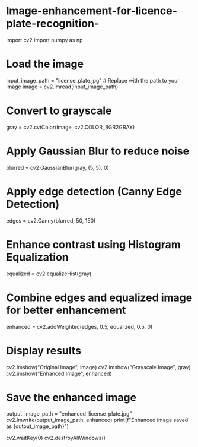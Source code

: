 # Image-enhancement-for-licence-plate-recognition-
import cv2
import numpy as np

# Load the image
input_image_path = "license_plate.jpg"  # Replace with the path to your image
image = cv2.imread(input_image_path)

# Convert to grayscale
gray = cv2.cvtColor(image, cv2.COLOR_BGR2GRAY)

# Apply Gaussian Blur to reduce noise
blurred = cv2.GaussianBlur(gray, (5, 5), 0)

# Apply edge detection (Canny Edge Detection)
edges = cv2.Canny(blurred, 50, 150)

# Enhance contrast using Histogram Equalization
equalized = cv2.equalizeHist(gray)

# Combine edges and equalized image for better enhancement
enhanced = cv2.addWeighted(edges, 0.5, equalized, 0.5, 0)

# Display results
cv2.imshow("Original Image", image)
cv2.imshow("Grayscale Image", gray)
cv2.imshow("Enhanced Image", enhanced)

# Save the enhanced image
output_image_path = "enhanced_license_plate.jpg"
cv2.imwrite(output_image_path, enhanced)
print(f"Enhanced image saved as {output_image_path}")

cv2.waitKey(0)
cv2.destroyAllWindows()
